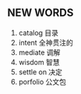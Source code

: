 ## NEW WORDS

1. catalog 目录
2. intent 全神贯注的
3. mediate 调解
4. wisdom 智慧
5. settle on 决定
6. porfolio 公文包
